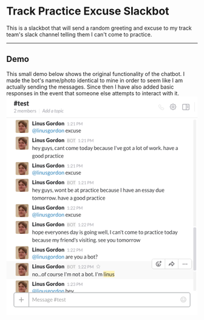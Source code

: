# Track Practice Excuse Slackbot     
This is a slackbot that will send a random greeting and excuse to my track team's slack channel telling them I can't come to practice.      
____
## Demo
This small demo below shows the original functionality of the chatbot. I made the bot's name/photo identical to mine in order to seem like I am actually sending the messages. Since then I have also added basic responses in the event that someone else attempts to interact with it.     
![alt tag](https://github.com/LinusGordon/track-field-slackbot/blob/master/demo.png)
